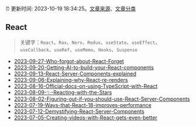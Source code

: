 :alarm_clock: 更新时间: 2023-10-19 18:34:25。[文章来源](/README.md)、[文章分类](/TAGS.md)

## React


> 关键字：`React`、`Rax`、`Nerv`、`Redux`、`useState`、`useEffect`、`useCallback`、`useRef`、`useMemo`、`Hooks`、`Suspense`



- [2023-09-27-Who-forgot-about-React-Forget](https://react.statuscode.com/issues/356) 
- [2023-09-20-Getting-AI-to-build-your-React-components](https://react.statuscode.com/issues/355) 
- [2023-09-13-React-Server-Components-explained](https://react.statuscode.com/issues/354) 
- [2023-09-06-Explaining-why-React-re-renders](https://react.statuscode.com/issues/353) 
- [2023-08-16-Official-docs-on-using-TypeScript-with-React](https://react.statuscode.com/issues/352) 
- [2023-08-09-✨-Reacting-with-the-Stars](https://react.statuscode.com/issues/351) 
- [2023-08-02-Figuring-out-if-you-should-use-React-Server-Components](https://react.statuscode.com/issues/350) 
- [2023-07-19-Ways-that-React-18-improves-performance](https://react.statuscode.com/issues/348) 
- [2023-07-12-Demystifying-React-Server-Components](https://react.statuscode.com/issues/347) 
- [2023-07-05-Creating-videos-with-React-gets-even-better](https://react.statuscode.com/issues/346) 
